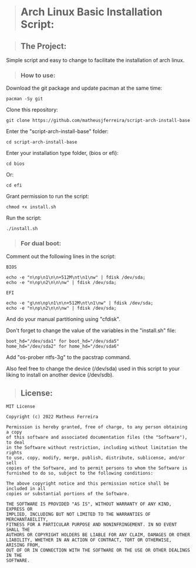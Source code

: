 > # Arch Linux Basic Installation Script:

> ## The Project:
Simple script and easy to change to facilitate the installation of arch linux.

> ### How to use:

Download the git package and update pacman at the same time:

	pacman -Sy git

Clone this repository:

	git clone https://github.com/matheusjferreira/script-arch-install-base

Enter the "script-arch-install-base" folder:

	cd script-arch-install-base

Enter your installation type folder, (bios or efi):

	cd bios

Or:

	cd efi

Grant permission to run the script:

	chmod +x install.sh

Run the script:

	./install.sh


> ### For dual boot:

Comment out the following lines in the script:

	BIOS

	echo -e "n\np\n1\n\n+512M\nt\n1\nw" | fdisk /dev/sda;
	echo -e "n\np\n2\n\n\nw" | fdisk /dev/sda;

	EFI

	echo -e "g\nn\np\n1\n\n+512M\nt\n1\nw" | fdisk /dev/sda;
	echo -e "n\np\n2\n\n\nw" | fdisk /dev/sda;

And do your manual partitioning using "cfdisk".

Don't forget to change the value of the variables in the "install.sh" file:

	boot_hd="/dev/sda1" for boot_hd="/dev/sda5"
	home_hd="/dev/sda2" for home_hd="/dev/sda6"

Add "os-prober ntfs-3g" to the pacstrap command.

Also feel free to change the device (/dev/sda) used in this script to your liking to install on another device (/dev/sdb).

> ## License:

	MIT License

	Copyright (c) 2022 Matheus Ferreira

	Permission is hereby granted, free of charge, to any person obtaining a copy
	of this software and associated documentation files (the "Software"), to deal
	in the Software without restriction, including without limitation the rights
	to use, copy, modify, merge, publish, distribute, sublicense, and/or sell
	copies of the Software, and to permit persons to whom the Software is
	furnished to do so, subject to the following conditions:

	The above copyright notice and this permission notice shall be included in all
	copies or substantial portions of the Software.

	THE SOFTWARE IS PROVIDED "AS IS", WITHOUT WARRANTY OF ANY KIND, EXPRESS OR
	IMPLIED, INCLUDING BUT NOT LIMITED TO THE WARRANTIES OF MERCHANTABILITY,
	FITNESS FOR A PARTICULAR PURPOSE AND NONINFRINGEMENT. IN NO EVENT SHALL THE
	AUTHORS OR COPYRIGHT HOLDERS BE LIABLE FOR ANY CLAIM, DAMAGES OR OTHER
	LIABILITY, WHETHER IN AN ACTION OF CONTRACT, TORT OR OTHERWISE, ARISING FROM,
	OUT OF OR IN CONNECTION WITH THE SOFTWARE OR THE USE OR OTHER DEALINGS IN THE
	SOFTWARE.
